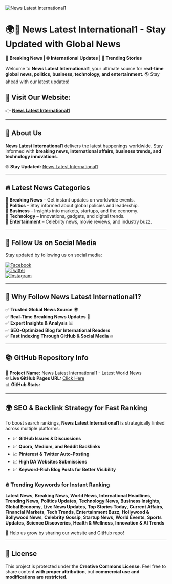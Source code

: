 ![News Latest International1](https://raw.githubusercontent.com/Jamil-39/News-Latest-International1-Latest-World-News/main/A_sleek,_professional_banner_for_'News_Latest_Inte.png)

# 🌍📰 News Latest International1 - Stay Updated with Global News

🔴 **Breaking News | 🌐 International Updates | 🚀 Trending Stories**

Welcome to **News Latest International1**, your ultimate source for **real-time global news, politics, business, technology, and entertainment**. 🌎 Stay ahead with our latest updates!

## 🔗 Visit Our Website:

👉 **[News Latest International1](https://newslatestinternational1.blogspot.com/)**

---

## 📰 About Us

**News Latest International1** delivers the latest happenings worldwide. Stay informed with **breaking news, international affairs, business trends, and technology innovations**.

🌐 **Stay Updated:** [News Latest International1](https://newslatestinternational1.blogspot.com/)

---

## 🔥 Latest News Categories

📌 **Breaking News** – Get instant updates on worldwide events.  
📌 **Politics** – Stay informed about global policies and leadership.  
📌 **Business** – Insights into markets, startups, and the economy.  
📌 **Technology** – Innovations, gadgets, and digital trends.  
📌 **Entertainment** – Celebrity news, movie reviews, and industry buzz.

---

## 📢 Follow Us on Social Media  
Stay updated by following us on social media:

[![Facebook](https://img.shields.io/badge/Facebook-1877F2?style=for-the-badge&logo=facebook&logoColor=white)](https://www.facebook.com/Awaisi777)  
[![Twitter](https://img.shields.io/badge/Twitter-1DA1F2?style=for-the-badge&logo=twitter&logoColor=white)](https://x.com/Jamil0348)  
[![Instagram](https://img.shields.io/badge/Instagram-E4405F?style=for-the-badge&logo=instagram&logoColor=white)](https://www.instagram.com/usman.rehan1/)  

---

## 📌 Why Follow **News Latest International1**?

✅ **Trusted Global News Source** 🌍  
✅ **Real-Time Breaking News Updates** 🚀  
✅ **Expert Insights & Analysis** 📊  
✅ **SEO-Optimized Blog for International Readers**  
✅ **Fast Indexing Through GitHub & Social Media** 🔥

---

## 📚 GitHub Repository Info

🎨 **Project Name:** News Latest International1 - Latest World News  
🌐 **Live GitHub Pages URL:** [Click Here](https://jamil-39.github.io/News-Latest-International1-Latest-World-News/)  
📊 **GitHub Stats:**  

---

## 🌍 SEO & Backlink Strategy for Fast Ranking

To boost search rankings, **News Latest International1** is strategically linked across multiple platforms:

- 📈 **GitHub Issues & Discussions**
- 📈 **Quora, Medium, and Reddit Backlinks**
- 📈 **Pinterest & Twitter Auto-Posting**
- 📈 **High DA Websites Submissions**
- 📈 **Keyword-Rich Blog Posts for Better Visibility**

### 🔥 Trending Keywords for Instant Ranking

**Latest News**, **Breaking News**, **World News**, **International Headlines**, **Trending News**, **Politics Updates**, **Technology News**, **Business Insights**, **Global Economy**, **Live News Updates**, **Top Stories Today**, **Current Affairs**, **Financial Markets**, **Tech Trends**, **Entertainment Buzz**, **Hollywood & Bollywood News**, **Celebrity Gossip**, **Startup News**, **World Events**, **Sports Updates**, **Science Discoveries**, **Health & Wellness**, **Innovation & AI Trends**

🚀 Help us grow by sharing our website and GitHub repo!

---

## 📜 License

This project is protected under the **Creative Commons License**. Feel free to share content **with proper attribution**, but **commercial use and modifications are restricted**.




